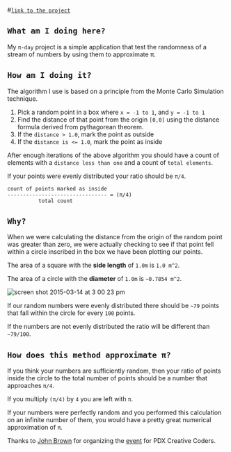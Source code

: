 #[`link to the project`](http://billautomata.github.io/piday_2015/)

## `What am I doing here?`

My `π-day` project is a simple application that test the randomness of a stream of numbers by using them to approximate π.

## `How am I doing it?`

The algorithm I use is based on a principle from the Monte Carlo Simulation technique.

1. Pick a random point in a box where `x = -1 to 1`, and `y = -1 to 1`
2. Find the distance of that point from the origin `[0,0]` using the distance formula derived from pythagorean theorem.
3. If the `distance > 1.0`, mark the point as outside
4. If the `distance is <= 1.0`, mark the point as inside

After enough iterations of the above algorithm you should have a count of elements with a `distance less than one` and a count of `total elements`.  

If your points were evenly distributed your ratio should be `π/4`.

```
count of points marked as inside
-------------------------------- = (π/4)
          total count
```

## `Why?`

When we were calculating the distance from the origin of the random point was greater than zero, we were actually checking to see if that point fell within a circle inscribed in the box we have been plotting our points.

The area of a square with the **side length** of `1.0m` is `1.0 m^2`.

The area of a circle with the **diameter** of `1.0m` is `~0.7854 m^2`.

![screen shot 2015-03-14 at 3 00 23 pm](https://cloud.githubusercontent.com/assets/432483/6653748/ecb2c986-ca5a-11e4-947d-9bf4afa4f450.png)


If our random numbers were evenly distributed there should be `~79` points that fall within the circle for every `100` points.  

If the numbers are not evenly distributed the ratio will be different than `~79/100`.

## `How does this method approximate π?`

If you think your numbers are sufficiently random, then your ratio of points inside the circle to the total number of points should be a number that approaches `π/4`.  

If you multiply `(π/4)` by `4` you are left with `π`.

If your numbers were perfectly random and you performed this calculation on an infinite number of them, you would have a pretty great numerical approximation of `π`.

Thanks to [John Brown](https://twitter.com/thisisjohnbrown) for organizing the [event](http://www.meetup.com/PDX-Creative-Coders/events/220810977/) for PDX Creative Coders.
